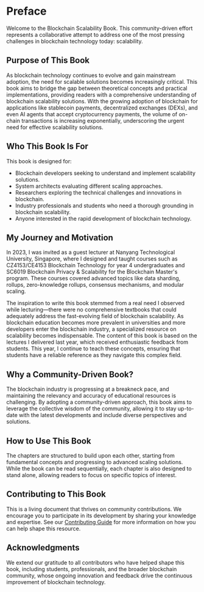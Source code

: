 # Preface

Welcome to the Blockchain Scalability Book. This community-driven effort represents a collaborative attempt to address one of the most pressing challenges in blockchain technology today: scalability.

## Purpose of This Book

As blockchain technology continues to evolve and gain mainstream adoption, the need for scalable solutions becomes increasingly critical. This book aims to bridge the gap between theoretical concepts and practical implementations, providing readers with a comprehensive understanding of blockchain scalability solutions. With the growing adoption of blockchain for applications like stablecoin payments, decentralized exchanges (DEXs), and even AI agents that accept cryptocurrency payments, the volume of on-chain transactions is increasing exponentially, underscoring the urgent need for effective scalability solutions.

## Who This Book Is For

This book is designed for:
- Blockchain developers seeking to understand and implement scalability solutions.
- System architects evaluating different scaling approaches.
- Researchers exploring the technical challenges and innovations in blockchain.
- Industry professionals and students who need a thorough grounding in blockchain scalability.
- Anyone interested in the rapid development of blockchain technology.

## My Journey and Motivation

In 2023, I was invited as a guest lecturer at Nanyang Technological University, Singapore, where I designed and taught courses such as CZ4153/CE4153 Blockchain Technology for year 4 undergraduates and SC6019 Blockchain Privacy & Scalability for the Blockchain Master's program. These courses covered advanced topics like data sharding, rollups, zero-knowledge rollups, consensus mechanisms, and modular scaling.

The inspiration to write this book stemmed from a real need I observed while lecturing—there were no comprehensive textbooks that could adequately address the fast-evolving field of blockchain scalability. As blockchain education becomes more prevalent in universities and more developers enter the blockchain industry, a specialized resource on scalability becomes indispensable. The content of this book is based on the lectures I delivered last year, which received enthusiastic feedback from students. This year, I continue to teach these concepts, ensuring that students have a reliable reference as they navigate this complex field.

## Why a Community-Driven Book?

The blockchain industry is progressing at a breakneck pace, and maintaining the relevancy and accuracy of educational resources is challenging. By adopting a community-driven approach, this book aims to leverage the collective wisdom of the community, allowing it to stay up-to-date with the latest developments and include diverse perspectives and solutions.

## How to Use This Book

The chapters are structured to build upon each other, starting from fundamental concepts and progressing to advanced scaling solutions. While the book can be read sequentially, each chapter is also designed to stand alone, allowing readers to focus on specific topics of interest.

## Contributing to This Book

This is a living document that thrives on community contributions. We encourage you to participate in its development by sharing your knowledge and expertise. See our [Contributing Guide](../CONTRIBUTING.md) for more information on how you can help shape this resource.

## Acknowledgments

We extend our gratitude to all contributors who have helped shape this book, including students, professionals, and the broader blockchain community, whose ongoing innovation and feedback drive the continuous improvement of blockchain technology.